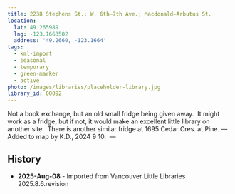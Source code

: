 ```yaml
---
title: 2238 Stephens St.; W. 6th—7th Ave.; Macdonald—Arbutus St.
location:
  lat: 49.265989
  lng: -123.1663502
  address: '49.2660, -123.1664'
tags:
  - kml-import
  - seasonal
  - temporary
  - green-marker
  - active
photo: /images/libraries/placeholder-library.jpg
library_id: 00092
---
```

Not a book exchange, but an old small fridge being given away.  It might work as a fridge, but if not, it would make an excellent little library on another site.  There is another similar fridge at 1695 Cedar Cres. at Pine.
—Added to map by K.D., 2024 9 10. 
—

## History
- **2025-Aug-08** - Imported from Vancouver Little Libraries 2025.8.6.revision
